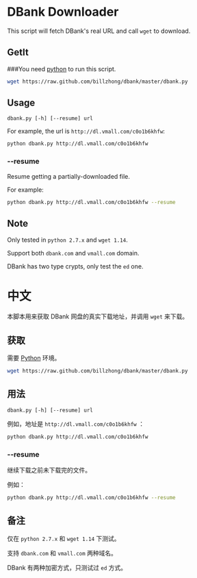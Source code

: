 DBank Downloader
================

This script will fetch DBank's real URL and call `wget` to download.

GetIt
-----

###You need [python](http://www.python.org) to run this script.

```bash
wget https://raw.github.com/billzhong/dbank/master/dbank.py
```

Usage
-----
```
dbank.py [-h] [--resume] url
```

For example, the url is `http://dl.vmall.com/c0o1b6khfw`:

```bash
python dbank.py http://dl.vmall.com/c0o1b6khfw
```

### --resume

Resume getting a partially-downloaded file.

For example:

```bash
python dbank.py http://dl.vmall.com/c0o1b6khfw --resume
```

Note
----
Only tested in `python 2.7.x` and `wget 1.14`.

Support both `dbank.com` and `vmall.com` domain.

DBank has two type crypts, only test the `ed` one.




中文
====

本脚本用来获取 DBank 网盘的真实下载地址，并调用 `wget` 来下载。

获取
----

需要 [Python](http://www.python.org) 环境。

```bash
wget https://raw.github.com/billzhong/dbank/master/dbank.py
```

用法
----

```
dbank.py [-h] [--resume] url
```

例如，地址是 `http://dl.vmall.com/c0o1b6khfw` ：

```bash
python dbank.py http://dl.vmall.com/c0o1b6khfw
```

### --resume

继续下载之前未下载完的文件。

例如：

```bash
python dbank.py http://dl.vmall.com/c0o1b6khfw --resume
```

备注
----
仅在 `python 2.7.x` 和 `wget 1.14` 下测试。

支持 `dbank.com` 和 `vmall.com` 两种域名。

DBank 有两种加密方式，只测试过 `ed` 方式。
